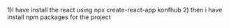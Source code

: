 1)I have install the react using npx create-react-app konfhub
2) then i have install npm packages for the project
